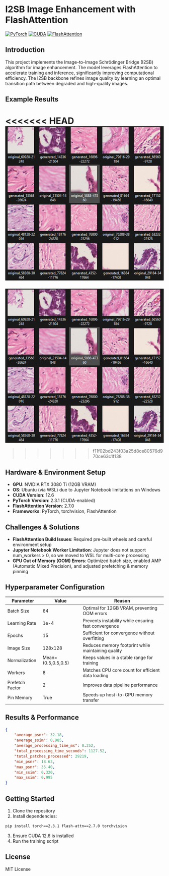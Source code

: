# I2SB Image Enhancement with FlashAttention

[![PyTorch](https://img.shields.io/badge/PyTorch-2.3.1-EE4C2C?logo=pytorch)](https://pytorch.org/)
[![CUDA](https://img.shields.io/badge/CUDA-12.6-76B900?logo=nvidia)](https://developer.nvidia.com/cuda-toolkit)
[![FlashAttention](https://img.shields.io/badge/FlashAttention-2.7.0-blue)](https://github.com/HazyResearch/flash-attention)

## Introduction
This project implements the Image-to-Image Schrödinger Bridge (I2SB) algorithm for image enhancement. The model leverages FlashAttention to accelerate training and inference, significantly improving computational efficiency. The I2SB backbone refines image quality by learning an optimal transition path between degraded and high-quality images.

## Example Results
<<<<<<< HEAD
![](results.jpg.png) 
=======
![Result](./result.png)

>>>>>>> f11f02bd243f03a25d8ce80576d970ce63c1f138

## Hardware & Environment Setup
- **GPU**: NVIDIA RTX 3080 Ti (12GB VRAM)
- **OS**: Ubuntu (via WSL) due to Jupyter Notebook limitations on Windows
- **CUDA Version**: 12.6
- **PyTorch Version**: 2.3.1 (CUDA-enabled)
- **FlashAttention Version**: 2.7.0
- **Frameworks**: PyTorch, torchvision, FlashAttention

## Challenges & Solutions
- **FlashAttention Build Issues**: Required pre-built wheels and careful environment setup
- **Jupyter Notebook Worker Limitation**: Jupyter does not support num_workers > 0, so we moved to WSL for multi-core processing
- **GPU Out of Memory (OOM) Errors**: Optimized batch size, enabled AMP (Automatic Mixed Precision), and adjusted prefetching & memory pinning

## Hyperparameter Configuration

| Parameter | Value | Reason |
|-----------|--------|---------|
| Batch Size | 64 | Optimal for 12GB VRAM, preventing OOM errors |
| Learning Rate | 1e-4 | Prevents instability while ensuring fast convergence |
| Epochs | 15 | Sufficient for convergence without overfitting |
| Image Size | 128x128 | Reduces memory footprint while maintaining quality |
| Normalization | Mean=(0.5,0.5,0.5) | Keeps values in a stable range for training |
| Workers | 8 | Matches CPU core count for efficient data loading |
| Prefetch Factor | 2 | Improves data pipeline performance |
| Pin Memory | True | Speeds up host-to-GPU memory transfer |

## Results & Performance

```json
{
    "average_psnr": 32.18,
    "average_ssim": 0.985,
    "average_processing_time_ms": 0.252,
    "total_processing_time_seconds": 1127.52,
    "total_patches_processed": 29219,
    "min_psnr": 18.63,
    "max_psnr": 35.40,
    "min_ssim": 0.320,
    "max_ssim": 0.995
}
```

## Getting Started
1. Clone the repository
2. Install dependencies:
```bash
pip install torch==2.3.1 flash-attn==2.7.0 torchvision
```
3. Ensure CUDA 12.6 is installed
4. Run the training script

## License
MIT License
